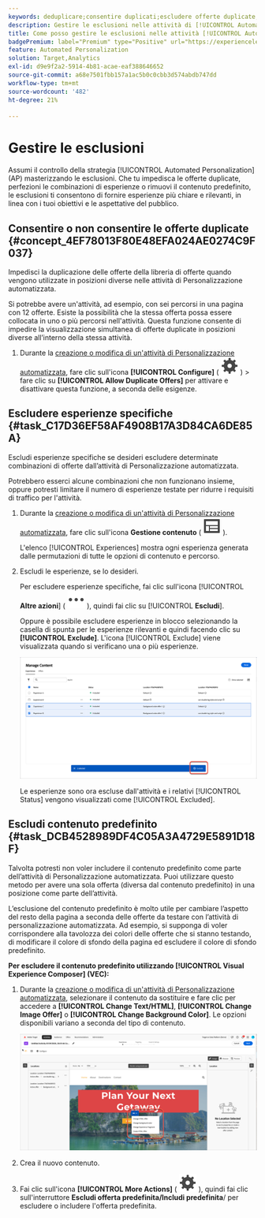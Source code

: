 ```yaml
---
keywords: deduplicare;consentire duplicati;escludere offerte duplicate;personalizzazione automatizzata;non consentire offerte duplicate;escludere;contenuto predefinito;
description: Gestire le esclusioni nelle attività di [!UICONTROL Automated Personalization] (AP).
title: Come posso gestire le esclusioni nelle attività [!UICONTROL Automated Personalization]?
badgePremium: label="Premium" type="Positive" url="https://experienceleague.adobe.com/docs/target/using/introduction/intro.html?lang=en#premium newtab=true" tooltip="Scopri cosa è incluso in Target Premium."
feature: Automated Personalization
solution: Target,Analytics
exl-id: d9e9f2a2-5914-4b81-acae-eaf388646652
source-git-commit: a68e7501fbb157a1ac5b0c0cbb3d574abdb747dd
workflow-type: tm+mt
source-wordcount: '482'
ht-degree: 21%

---
```


# Gestire le esclusioni

Assumi il controllo della strategia [!UICONTROL Automated Personalization] (AP) masterizzando le esclusioni. Che tu impedisca le offerte duplicate, perfezioni le combinazioni di esperienze o rimuovi il contenuto predefinito, le esclusioni ti consentono di fornire esperienze più chiare e rilevanti, in linea con i tuoi obiettivi e le aspettative del pubblico.

## Consentire o non consentire le offerte duplicate {#concept_4EF78013F80E48EFA024AE0274C9F037}

Impedisci la duplicazione delle offerte della libreria di offerte quando vengono utilizzate in posizioni diverse nelle attività di Personalizzazione automatizzata.

Si potrebbe avere un&#39;attività, ad esempio, con sei percorsi in una pagina con 12 offerte. Esiste la possibilità che la stessa offerta possa essere collocata in uno o più percorsi nell&#39;attività. Questa funzione consente di impedire la visualizzazione simultanea di offerte duplicate in posizioni diverse all’interno della stessa attività.

1. Durante la [creazione o modifica di un&#39;attività di Personalizzazione automatizzata](/help/main/c-activities/t-automated-personalization/create-ap-activity.md), fare clic sull&#39;icona **[!UICONTROL Configure]** ( ![icona Configura](/help/main/assets/icons/Setting.svg) ) > fare clic su **[!UICONTROL Allow Duplicate Offers]** per attivare e disattivare questa funzione, a seconda delle esigenze.

## Escludere esperienze specifiche {#task_C17D36EF58AF4908B17A3D84CA6DE85A}

Escludi esperienze specifiche se desideri escludere determinate combinazioni di offerte dall’attività di Personalizzazione automatizzata.

Potrebbero esserci alcune combinazioni che non funzionano insieme, oppure potresti limitare il numero di esperienze testate per ridurre i requisiti di traffico per l&#39;attività.

1. Durante la [creazione o modifica di un&#39;attività di Personalizzazione automatizzata](/help/main/c-activities/t-automated-personalization/create-ap-activity.md), fare clic sull&#39;icona **Gestione contenuto** ( ![Icona Gestione contenuto](/help/main/assets/icons/Experience.svg) ).

   L&#39;elenco [!UICONTROL Experiences] mostra ogni esperienza generata dalle permutazioni di tutte le opzioni di contenuto e percorso.

1. Escludi le esperienze, se lo desideri.

   Per escludere esperienze specifiche, fai clic sull&#39;icona [!UICONTROL **Altre azioni**] ( ![Altre azioni](/help/main/assets/icons/MoreSmall.svg) ), quindi fai clic su [!UICONTROL **Escludi**].

   Oppure è possibile escludere esperienze in blocco selezionando la casella di spunta per le esperienze rilevanti e quindi facendo clic su **[!UICONTROL Exclude]**. L&#39;icona [!UICONTROL Exclude] viene visualizzata quando si verificano una o più esperienze.

   ![Esclusione di più esperienze](/help/main/c-activities/t-automated-personalization/assets/exclude1.png)

   Le esperienze sono ora escluse dall&#39;attività e i relativi [!UICONTROL Status] vengono visualizzati come [!UICONTROL Excluded].

## Escludi contenuto predefinito {#task_DCB4528989DF4C05A3A4729E5891D18F}

Talvolta potresti non voler includere il contenuto predefinito come parte dell’attività di Personalizzazione automatizzata. Puoi utilizzare questo metodo per avere una sola offerta (diversa dal contenuto predefinito) in una posizione come parte dell’attività.

L’esclusione del contenuto predefinito è molto utile per cambiare l’aspetto del resto della pagina a seconda delle offerte da testare con l’attività di personalizzazione automatizzata. Ad esempio, si supponga di voler corrispondere alla tavolozza dei colori delle offerte che si stanno testando, di modificare il colore di sfondo della pagina ed escludere il colore di sfondo predefinito.

**Per escludere il contenuto predefinito utilizzando [!UICONTROL Visual Experience Composer] (VEC):**

1. Durante la [creazione o modifica di un&#39;attività di Personalizzazione automatizzata](/help/main/c-activities/t-automated-personalization/create-ap-activity.md), selezionare il contenuto da sostituire e fare clic per accedere a **[!UICONTROL Change Text/HTML]**, **[!UICONTROL Change Image Offer]** o **[!UICONTROL Change Background Color]**. Le opzioni disponibili variano a seconda del tipo di contenuto.

   ![Modifica opzioni](/help/main/c-activities/t-automated-personalization/assets/options.png)
1. Crea il nuovo contenuto.

1. Fai clic sull&#39;icona **[!UICONTROL More Actions]** ( ![Icona Altre azioni](/help/main/assets/icons/Setting.svg) ), quindi fai clic sull&#39;interruttore **Escludi offerta predefinita/Includi predefinita**/ per escludere o includere l&#39;offerta predefinita.

   <!-- Depending on the content or offer type, the [!UICONTROL Include] checkbox is in a slightly different place. 

   For Text/HTML content: 

   ![Include checkbox in Edit Text/HTML dialog box](/help/main/c-activities/t-automated-personalization/assets/exclude_content_vec_1a.png)

   For Image/Video content: 

   ![Include checkbox in Select Content dialog box](/help/main/c-activities/t-automated-personalization/assets/exclude_content_vec_2a.png)

   For background color: 

   ![Include checkbox in Edit Background Color dialog box](/help/main/c-activities/t-automated-personalization/assets/exclude_content_vec_3a.png)-->

<!-- 1. Click **[!UICONTROL Save]**.

   You can see the experiences created from the offers you specified under [!UICONTROL Manage Content]. You notice that no experiences are created in [!UICONTROL Manage Content] using the default offer you excluded. 

   ![exclude_content_vec_4 image](assets/exclude_content_vec_4.png)

**To exclude default content using the [!UICONTROL Form-Based Experience Composer]:** 

1. While creating or editing an AP activity, click **[!UICONTROL Change Text/HTML]** or **[!UICONTROL Change Image Offer]** under **[!UICONTROL Content]**. 
1. In the dialog box, create your new content and uncheck **[!UICONTROL Include]** to the right of the default content (or uncheck the Default Image/Video in the [!UICONTROL Select Content] screen). 

   Depending on the content or offer type, the [!UICONTROL Include] checkbox is in a slightly different place. 

   For Text/HTML content: 

   ![exclude_content_form_1 image](assets/exclude_content_form_1.png)

   For Image/Video content: 

   ![exclude_content_form_2 image](assets/exclude_content_form_2.png)

1. Click **[!UICONTROL Save]**. 

   You can see the experiences created from the offers you specified under [!UICONTROL Manage Content]. You notice that no experiences are created in [!UICONTROL Manage Content] using the default offer you excluded. 

   ![exclude_content_form_3 image](assets/exclude_content_form_3.png)-->
